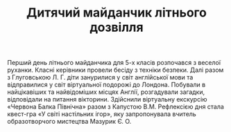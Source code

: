 ﻿---
title: Дитячий майданчик літнього дозвілля
---

Перший день літнього майданчика для 5-х класів розпочався з веселої руханки. Класні керівники провели бесіду з техніки безпеки. Далі разом з Глуговською Л. Г. діти занурилися у світ англійської мови та відправилися у світ віртуальної подорожі до Лондона. Побували в найцікавіших та найвідоміших місцях Англії, розгадували загадки, відповідали на питання вікторини. Здійснили віртуальну екскурсію «Червона Балка Північна» разом з Капустою В.М. Рефлексією дня стала квест-гра «У світі настільних ігор», яку запропонувала вчитель образотворчого мистецтва Мазурик Є. О.

<slideshow />
